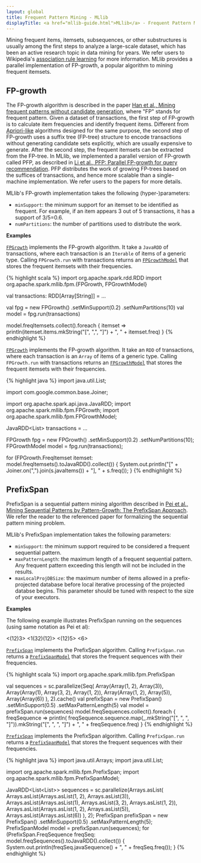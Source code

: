 ```yaml
---
layout: global
title: Frequent Pattern Mining - MLlib
displayTitle: <a href="mllib-guide.html">MLlib</a> - Frequent Pattern Mining
---
```


Mining frequent items, itemsets, subsequences, or other substructures is usually among the
first steps to analyze a large-scale dataset, which has been an active research topic in
data mining for years.
We refer users to Wikipedia's [association rule learning](http://en.wikipedia.org/wiki/Association_rule_learning)
for more information.
MLlib provides a parallel implementation of FP-growth,
a popular algorithm to mining frequent itemsets.

## FP-growth

The FP-growth algorithm is described in the paper
[Han et al., Mining frequent patterns without candidate generation](http://dx.doi.org/10.1145/335191.335372),
where "FP" stands for frequent pattern.
Given a dataset of transactions, the first step of FP-growth is to calculate item frequencies and identify frequent items.
Different from [Apriori-like](http://en.wikipedia.org/wiki/Apriori_algorithm) algorithms designed for the same purpose,
the second step of FP-growth uses a suffix tree (FP-tree) structure to encode transactions without generating candidate sets
explicitly, which are usually expensive to generate.
After the second step, the frequent itemsets can be extracted from the FP-tree.
In MLlib, we implemented a parallel version of FP-growth called PFP,
as described in [Li et al., PFP: Parallel FP-growth for query recommendation](http://dx.doi.org/10.1145/1454008.1454027).
PFP distributes the work of growing FP-trees based on the suffices of transactions,
and hence more scalable than a single-machine implementation.
We refer users to the papers for more details.

MLlib's FP-growth implementation takes the following (hyper-)parameters:

* `minSupport`: the minimum support for an itemset to be identified as frequent.
  For example, if an item appears 3 out of 5 transactions, it has a support of 3/5=0.6.
* `numPartitions`: the number of partitions used to distribute the work.

**Examples**

<div class="codetabs">
<div data-lang="scala" markdown="1">

[`FPGrowth`](api/scala/index.html#org.apache.spark.mllib.fpm.FPGrowth) implements the
FP-growth algorithm.
It take a `JavaRDD` of transactions, where each transaction is an `Iterable` of items of a generic type.
Calling `FPGrowth.run` with transactions returns an
[`FPGrowthModel`](api/scala/index.html#org.apache.spark.mllib.fpm.FPGrowthModel)
that stores the frequent itemsets with their frequencies.

{% highlight scala %}
import org.apache.spark.rdd.RDD
import org.apache.spark.mllib.fpm.{FPGrowth, FPGrowthModel}

val transactions: RDD[Array[String]] = ...

val fpg = new FPGrowth()
  .setMinSupport(0.2)
  .setNumPartitions(10)
val model = fpg.run(transactions)

model.freqItemsets.collect().foreach { itemset =>
  println(itemset.items.mkString("[", ",", "]") + ", " + itemset.freq)
}
{% endhighlight %}

</div>

<div data-lang="java" markdown="1">

[`FPGrowth`](api/java/org/apache/spark/mllib/fpm/FPGrowth.html) implements the
FP-growth algorithm.
It take an `RDD` of transactions, where each transaction is an `Array` of items of a generic type.
Calling `FPGrowth.run` with transactions returns an
[`FPGrowthModel`](api/java/org/apache/spark/mllib/fpm/FPGrowthModel.html)
that stores the frequent itemsets with their frequencies.

{% highlight java %}
import java.util.List;

import com.google.common.base.Joiner;

import org.apache.spark.api.java.JavaRDD;
import org.apache.spark.mllib.fpm.FPGrowth;
import org.apache.spark.mllib.fpm.FPGrowthModel;

JavaRDD<List<String>> transactions = ...

FPGrowth fpg = new FPGrowth()
  .setMinSupport(0.2)
  .setNumPartitions(10);
FPGrowthModel<String> model = fpg.run(transactions);

for (FPGrowth.FreqItemset<String> itemset: model.freqItemsets().toJavaRDD().collect()) {
   System.out.println("[" + Joiner.on(",").join(s.javaItems()) + "], " + s.freq());
}
{% endhighlight %}

</div>
</div>

## PrefixSpan

PrefixSpan is a sequential pattern mining algorithm described in
[Pei et al., Mining Sequential Patterns by Pattern-Growth: The
PrefixSpan Approach](http://dx.doi.org/10.1109%2FTKDE.2004.77). We refer
the reader to the referenced paper for formalizing the sequential
pattern mining problem.

MLlib's PrefixSpan implementation takes the following parameters:

* `minSupport`: the minimum support required to be considered a frequent
  sequential pattern.
* `maxPatternLength`: the maximum length of a frequent sequential
  pattern. Any frequent pattern exceeding this length will not be
  included in the results.
* `maxLocalProjDBSize`: the maximum number of items allowed in a
  prefix-projected database before local iterative processing of the
  projected databse begins. This parameter should be tuned with respect
  to the size of your executors.



**Examples**

The following example illustrates PrefixSpan running on the sequences
(using same notation as Pei et al):

  <(12)3>
  <1(32)(12)>
  <(12)5>
  <6>

<div class="codetabs">
<div data-lang="scala" markdown="1">

[`PrefixSpan`](api/scala/index.html#org.apache.spark.mllib.fpm.PrefixSpan) implements the
PrefixSpan algorithm.
Calling `PrefixSpan.run` returns a
[`PrefixSpanModel`](api/scala/index.html#org.apache.spark.mllib.fpm.PrefixSpan)
that stores the frequent sequences with their frequencies.

{% highlight scala %}
import org.apache.spark.mllib.fpm.PrefixSpan

val sequences = sc.parallelize(Seq(
    Array(Array(1, 2), Array(3)),
    Array(Array(1), Array(3, 2), Array(1, 2)),
    Array(Array(1, 2), Array(5)),
    Array(Array(6))
  ), 2).cache()
val prefixSpan = new PrefixSpan()
  .setMinSupport(0.5)
  .setMaxPatternLength(5)
val model = prefixSpan.run(sequences)
model.freqSequences.collect().foreach { freqSequence =>
println(
  freqSequence.sequence.map(_.mkString("[", ", ", "]")).mkString("[", ", ", "]") + ", " + freqSequence.freq)
}
{% endhighlight %}

</div>

<div data-lang="java" markdown="1">

[`PrefixSpan`](api/java/org/apache/spark/mllib/fpm/PrefixSpan.html) implements the
PrefixSpan algorithm.
Calling `PrefixSpan.run` returns a
[`PrefixSpanModel`](api/java/org/apache/spark/mllib/fpm/PrefixSpanModel.html)
that stores the frequent sequences with their frequencies.

{% highlight java %}
import java.util.Arrays;
import java.util.List;

import org.apache.spark.mllib.fpm.PrefixSpan;
import org.apache.spark.mllib.fpm.PrefixSpanModel;

JavaRDD<List<List<Integer>>> sequences = sc.parallelize(Arrays.asList(
  Arrays.asList(Arrays.asList(1, 2), Arrays.asList(3)),
  Arrays.asList(Arrays.asList(1), Arrays.asList(3, 2), Arrays.asList(1, 2)),
  Arrays.asList(Arrays.asList(1, 2), Arrays.asList(5)),
  Arrays.asList(Arrays.asList(6))
), 2);
PrefixSpan prefixSpan = new PrefixSpan()
  .setMinSupport(0.5)
  .setMaxPatternLength(5);
PrefixSpanModel<Integer> model = prefixSpan.run(sequences);
for (PrefixSpan.FreqSequence<Integer> freqSeq: model.freqSequences().toJavaRDD().collect()) {
  System.out.println(freqSeq.javaSequence() + ", " + freqSeq.freq());
}
{% endhighlight %}

</div>
</div>

